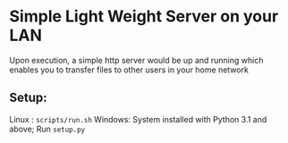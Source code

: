 Simple Light Weight Server on your LAN
=======================
Upon execution, a simple http server would be up and running which enables you to transfer files to
other users in your home network

Setup:
------------------------
Linux  : `scripts/run.sh`
Windows: System installed with Python 3.1 and above; Run `setup.py`
